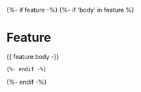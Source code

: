 {%- if feature -%}
    {%- if 'body' in feature %}
# Feature

{{ feature.body -}}

    {%- endif -%}
{%- endif -%}
